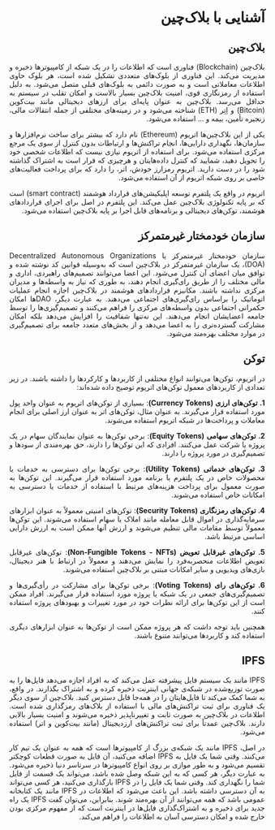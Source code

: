 <div style="direction: rtl; text-align: justify;">

# آشنایی با بلاک‌چین

## بلاک‌چین

بلاک‌چین (Blockchain) فناوری است که اطلاعات را در یک شبکه از کامپیوترها ذخیره و مدیریت می‌کند. این فناوری از بلوک‌های متعددی تشکیل شده است، هر بلوک حاوی اطلاعات معاملاتی است و به صورت دائمی به بلوک‌های قبلی متصل می‌شود. به دلیل استفاده از رمزنگاری قوی، امنیت بلاک‌چین بسیار بالاست و امکان تقلب در سیستم به حداقل می‌رسد. بلاک‌چین به عنوان پایه‌ای برای ارزهای دیجیتالی مانند بیت‌کوین (Bitcoin) و اِتِر (ETH) شناخته می‌شود و در زمینه‌های مختلفی از جمله انتقالات مالی، زنجیره تأمین، بیمه و ... استفاده می‌شود.

یکی از این بلاک‌چین‌ها اتریوم (Ethereum) نام دارد که بیشتر برای ساخت نرم‌افزار‌ها و سازمان‌ها، نگهداری دارایی‌ها، انجام تراکنش‌ها و ارتباطات بدون کنترل از سوی یک مرجع مرکزی استفاده می‌‌شود. برای استفاده از اتریوم نیازی نیست که اطلاعات شخصی خود را تحویل دهید، شمایید که کنترل داده‌هایتان و هرچیزی که قرار است به اشتراک گذاشته شود را در دست دارید. اتریوم رمزارز خودش، اتر، را دارد که برای پرداخت فعالیت‌های خاصی بر روی شبکه اتریوم از آن استفاده می‌شود.

اتریوم در واقع یک پلتفرم توسعه اپلیکیشن‌های قرارداد هوشمند (smart contract) است که بر پایه تکنولوژی بلاک‌چین عمل می‌کند. این پلتفرم در اصل برای اجرای قراردادهای هوشمند، توکن‌های دیجیتالی و برنامه‌های قابل اجرا بر پایه بلاک‌چین استفاده می‌شود.

## سازمان خودمختار غیرمتمرکز

سازمان خودمختار غیرمتمرکز یا Decentralized Autonomous Organizations (DOA)، یک سازمان غیرمتمرکز در بلاک‌چین است که به‌وسیله قوانین کد نوشته شده و توافق میان اعضای آن کنترل می‌شود. این اعضا می‌توانند تصمیم‌های راهبردی، اداری و مالی مختلف را از طریق رای‌گیری انجام دهند، به طوری که نیاز به واسطه‌ها و مدیران مرکزی نداشته باشند. مکانیزم‌ قراردادهای هوشمند در بلاک‌چین اجازه انجام عملیات اتوماتیک را بر‌اساس رای‌گیری‌های اجتماعی می‌دهند. به عبارت دیگر، DAOها امکان حکمرانی اجتماعی بدون واسطه‌های مرکزی را فراهم می‌کنند و تصمیم‌گیری‌ها را توسط جامعه اعضایشان انجام می‌دهند. این نه‌تنها شفافیت را افزایش می‌دهد بلکه امکان مشارکت گسترده‌تری را به اعضا می‌دهد و از بخش‌های متعدد جامعه برای تصمیم‌گیری در موارد مختلف بهره‌مند می‌شود.

## توکن

در اتریوم، توکن‌ها می‌توانند انواع مختلفی از کاربردها و کارکردها را داشته باشند. در زیر تعدادی از کاربردهای معمول توکن‌های اتریوم توضیح داده شده‌اند:

**1. توکن‌های ارزی (Currency Tokens)**: بسیاری از توکن‌های اتریوم به عنوان واحد پول مورد استفاده قرار می‌گیرند. به عنوان مثال، توکن‌های اتر به عنوان ارز اصلی برای انجام معاملات و پرداخت‌ها در شبکه اتریوم استفاده می‌شوند.

**2. توکن‌های سهامی (Equity Tokens)**: برخی توکن‌ها به عنوان نمایندگان سهام در یک پروژه یا شرکت عمل می‌کنند. افرادی که این توکن‌ها را دارند، حق بهره‌مندی از سودها و تصمیم‌گیری در مورد پروژه را دارند.

**3. توکن‌های خدماتی (Utility Tokens)**: برخی توکن‌ها برای دسترسی به خدمات یا محصولات خاص در یک پلتفرم یا برنامه مورد استفاده قرار می‌گیرند. این توکن‌ها به صورت معمول برای پرداخت هزینه‌های مرتبط با استفاده از خدمات یا دسترسی به امکانات خاص استفاده می‌شوند.

**4. توکن‌های رمزنگاری (Security Tokens)**: توکن‌های امنیتی معمولاً به عنوان ابزارهای سرمایه‌گذاری در اموال قابل معامله مانند املاک یا سهام استفاده می‌شوند. این توکن‌ها معمولاً توسط مقامات مالی تنظیم می‌شوند و ارزش آنها ممکن است به ارزش دارایی اساسی مرتبط باشد.

**5. توکن‌های غیرقابل تعویض (Non-Fungible Tokens - NFTs)**: توکن‌های غیرقابل تعویض اطلاعات منحصر‌به‌فرد را نمایش می‌دهند و معمولاً در ارتباط با هنر دیجیتال، بازی‌های ویدیویی و سایر امکانات مبتنی بر بلاک‌چین استفاده می‌شوند.

**6. توکن‌های رای (Voting Tokens)**: برخی توکن‌ها برای مشارکت در رأی‌گیری‌ها و تصمیم‌گیری‌های جمعی در یک شبکه یا پروژه مورد استفاده قرار می‌گیرند. افراد ممکن است از این توکن‌ها برای ارائه نظرات خود در مورد تغییرات و بهبودهای پروژه استفاده کنند.

همچنین باید توجه داشت که هر پروژه ممکن است از توکن‌ها به عنوان ابزارهای دیگری استفاده کند و کاربردها می‌توانند متنوع باشند.

<h2 style="direction: rtl; text-align: right;">IPFS</h2>

<div style="direction: rtl; text-align: justify;">
IPFS مانند یک سیستم فایل پیشرفته عمل می‌کند که به افراد اجازه می‌دهد فایل‌ها را به صورت توزیع‌شده در شبکه‌ی جهانی اینترنت ذخیره کرده و به اشتراک بگذارند. در واقع، به شما کمک می‌کند تا فایل‌هایتان را در همه‌جا قابل دسترس کنید. بلاک‌چین از سوی دیگر یک فناوری برای ثبت تراکنش‌های مالی با استفاده از بلاک‌های رمزگذاری شده است. اطلاعات در بلاک‌چین به صورت ثابت و تغییرناپذیر ذخیره می‌شوند و امنیت بسیار بالایی دارند. بلاک‌چین عمدتاً برای ثبت تراکنش‌های ارزدیجیتال (مانند بیت‌کوین و اتر) استفاده می‌شود.
</div>

در اصل، IPFS مانند یک شبکه‌ی بزرگ از کامپیوترها است که همه به عنوان یک تیم کار می‌کنند. وقتی شما یک فایل به IPFS اضافه می‌کنید، آن فایل به صورت قطعات کوچکتر تقسیم می‌شود و به طور موازی بر روی انواع کامپیوترها در سرتاسر دنیا ذخیره می‌شود. به عبارت دیگر، هر کسی که به این شبکه وصل شده باشد، می‌تواند یک قسمت از فایل شما را نگهداری کند. وقتی شما یک فایل را در IPFS بارگذاری می‌کنید، هر کسی می‌تواند به آن دسترسی‌ داشته باشد. این باعث می‌شود که اطلاعات در IPFS مانند یک کتابخانه عمومی باشد که همه می‌توانند از آن بهره‌مند شوند. بنابراین، می‌توان گفت IPFS یک راه جدید برای ذخیره و به اشتراک‌گذاری فایل‌ها در اینترنت است که از مفهوم مرکزی بودن خارج شده و امکان دسترسی آسان به اطلاعات را فراهم می‌کند.

</div>

